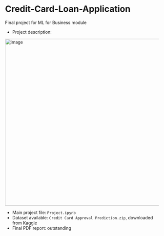 # Credit-Card-Loan-Application
Final project for ML for Business module

- Project description:  
<img width="546" alt="image" src="https://user-images.githubusercontent.com/46581154/182624412-c7cafa68-3569-45df-8184-d3e819fe420b.png">  

- Main project file: `Project.ipynb`
- Dataset available: `Credit Card Approval Prediction.zip`, downloaded from [Kaggle](https://www.kaggle.com/datasets/rikdifos/credit-card-approval-prediction)
- Final PDF report: outstanding
